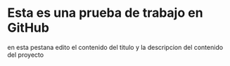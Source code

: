 # Esta es una prueba de trabajo en GitHub


en esta pestana edito el contenido
del titulo y la descripcion del contenido del proyecto
